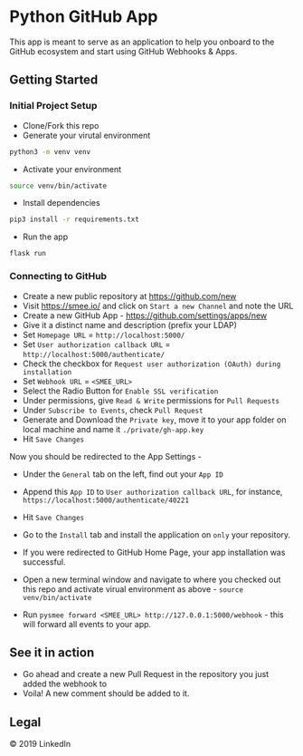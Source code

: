 # Python GitHub App

This app is meant to serve as an application to help you onboard to the GitHub ecosystem and start using GitHub Webhooks & Apps.

## Getting Started

### Initial Project Setup

- Clone/Fork this repo
- Generate your virutal environment

```sh
python3 -m venv venv
```

- Activate your environment

```sh
source venv/bin/activate
```

- Install dependencies

```sh
pip3 install -r requirements.txt
```

- Run the app

```
flask run
```

### Connecting to GitHub

- Create a new public repository at https://github.com/new
- Visit https://smee.io/ and click on `Start a new Channel` and note the URL
- Create a new GitHub App - https://github.com/settings/apps/new
- Give it a distinct name and description (prefix your LDAP)
- Set `Homepage URL` = `http://localhost:5000/`
- Set `User authorization callback URL` = `http://localhost:5000/authenticate/`
- Check the checkbox for `Request user authorization (OAuth) during installation`
- Set `Webhook URL` = `<SMEE_URL>`
- Select the Radio Button for `Enable SSL verification`
- Under permissions, give `Read & Write` permissions for `Pull Requests`
- Under `Subscribe to Events`, check `Pull Request`
- Generate and Download the `Private key`, move it to your app folder on local machine and name it `./private/gh-app.key`
- Hit `Save Changes`

Now you should be redirected to the App Settings -

- Under the `General` tab on the left, find out your `App ID`
- Append this `App ID` to `User authorization callback URL`, for instance, `https://localhost:5000/authenticate/40221`
- Hit `Save Changes`

- Go to the `Install` tab and install the application on `only` your repository.
- If you were redirected to GitHub Home Page, your app installation was successful.

- Open a new terminal window and navigate to where you checked out this repo and activate virual environment as above - `source venv/bin/activate`
- Run `pysmee forward <SMEE_URL> http://127.0.0.1:5000/webhook` - this will forward all events to your app.

## See it in action

- Go ahead and create a new Pull Request in the repository you just added the webhook to
- Voila! A new comment should be added to it.

## Legal

&copy; 2019 LinkedIn 
